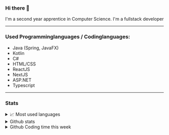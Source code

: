 ### Hi there 👋

I'm a second year apprentice in Computer Science.
I'm a fullstack developer

---
### Used Programminglanguages / Codinglanguages:
- Java (Spring, JavaFX)
- Kotlin
- C#
- HTML/CSS
- ReactJS
- NextJS
- ASP.NET
- Typescript
---
### Stats

<details>
  <summary>📈 Most used languages</summary>
  <br>
  <img align="center" alt="shan15dev's most used languages" src="https://github-readme-stats.vercel.app/api/top-langs/?username=shan15dev&langs_count=8&theme=cobalt" />
</details>
<details>
  <summary>Github stats</summary>
  <br>
  <img align="center" alt="shan15dev's github stats" src="https://github-readme-stats.vercel.app/api?username=shan15dev"/>
</details>
<details>
  <summary>Github Coding time this week</summary>
  <br>
  <img align="center" alt="shan15dev's coding time this week" src="https://github-readme-stats.vercel.app/api/wakatime?username=shan15dev"/>
</details>
